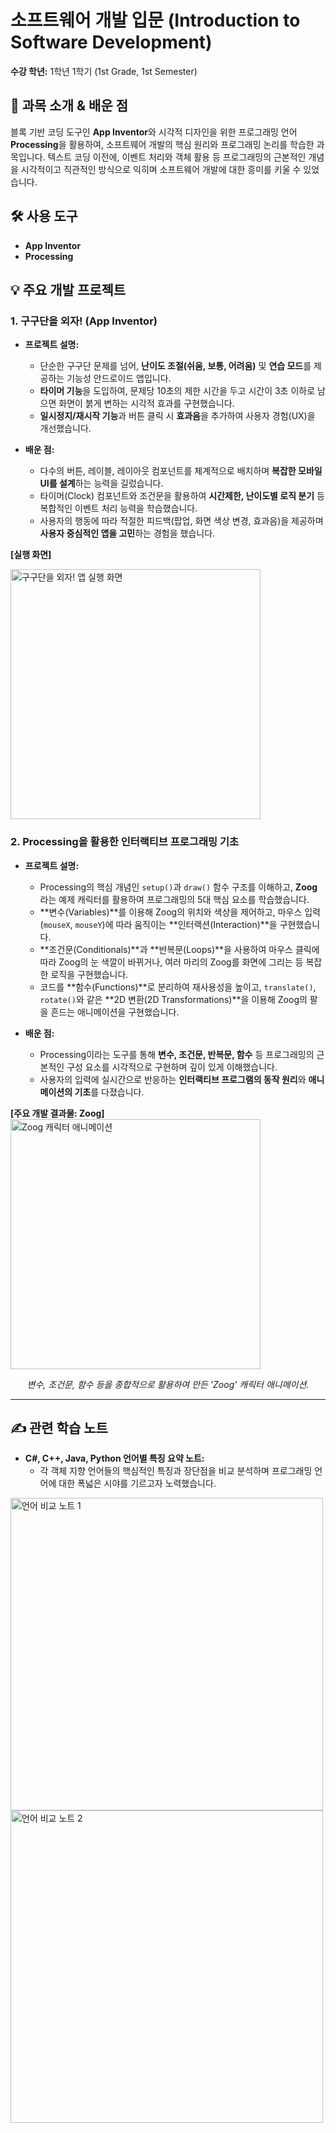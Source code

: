 # 소프트웨어 개발 입문 (Introduction to Software Development)

**수강 학년:** 1학년 1학기 (1st Grade, 1st Semester)

## 📖 과목 소개 & 배운 점

블록 기반 코딩 도구인 **App Inventor**와 시각적 디자인을 위한 프로그래밍 언어 **Processing**을 활용하여, 소프트웨어 개발의 핵심 원리와 프로그래밍 논리를 학습한 과목입니다. 텍스트 코딩 이전에, 이벤트 처리와 객체 활용 등 프로그래밍의 근본적인 개념을 시각적이고 직관적인 방식으로 익히며 소프트웨어 개발에 대한 흥미를 키울 수 있었습니다.

## 🛠️ 사용 도구

-   **App Inventor**
-   **Processing**

## 💡 주요 개발 프로젝트

### 1. 구구단을 외자! (App Inventor)
-   **프로젝트 설명:**
    -   단순한 구구단 문제를 넘어, **난이도 조절(쉬움, 보통, 어려움)** 및 **연습 모드**를 제공하는 기능성 안드로이드 앱입니다.
    -   **타이머 기능**을 도입하여, 문제당 10초의 제한 시간을 두고 시간이 3초 이하로 남으면 화면이 붉게 변하는 시각적 효과를 구현했습니다.
    -   **일시정지/재시작 기능**과 버튼 클릭 시 **효과음**을 추가하여 사용자 경험(UX)을 개선했습니다.

-   **배운 점:**
    -   다수의 버튼, 레이블, 레이아웃 컴포넌트를 체계적으로 배치하며 **복잡한 모바일 UI를 설계**하는 능력을 길렀습니다.
    -   타이머(Clock) 컴포넌트와 조건문을 활용하여 **시간제한, 난이도별 로직 분기** 등 복합적인 이벤트 처리 능력을 학습했습니다.
    -   사용자의 행동에 따라 적절한 피드백(팝업, 화면 색상 변경, 효과음)을 제공하며 **사용자 중심적인 앱을 고민**하는 경험을 했습니다.

**[실행 화면]**

<img src="./gugudan-app-screenshot.jpg" alt="구구단을 외자! 앱 실행 화면" width="400"/>

### 2. Processing을 활용한 인터랙티브 프로그래밍 기초
-   **프로젝트 설명:**
    -   Processing의 핵심 개념인 `setup()`과 `draw()` 함수 구조를 이해하고, **Zoog**라는 예제 캐릭터를 활용하여 프로그래밍의 5대 핵심 요소를 학습했습니다.
    -   **변수(Variables)**를 이용해 Zoog의 위치와 색상을 제어하고, 마우스 입력(`mouseX`, `mouseY`)에 따라 움직이는 **인터랙션(Interaction)**을 구현했습니다.
    -   **조건문(Conditionals)**과 **반복문(Loops)**을 사용하여 마우스 클릭에 따라 Zoog의 눈 색깔이 바뀌거나, 여러 마리의 Zoog를 화면에 그리는 등 복잡한 로직을 구현했습니다.
    -   코드를 **함수(Functions)**로 분리하여 재사용성을 높이고, `translate()`, `rotate()`와 같은 **2D 변환(2D Transformations)**을 이용해 Zoog의 팔을 흔드는 애니메이션을 구현했습니다.

-   **배운 점:**
    -   Processing이라는 도구를 통해 **변수, 조건문, 반복문, 함수** 등 프로그래밍의 근본적인 구성 요소를 시각적으로 구현하며 깊이 있게 이해했습니다.
    -   사용자의 입력에 실시간으로 반응하는 **인터랙티브 프로그램의 동작 원리**와 **애니메이션의 기초**를 다졌습니다.

**[주요 개발 결과물: Zoog]**
<img src="./zoog-screenshot.png" alt="Zoog 캐릭터 애니메이션" width="400"/>
*<p align="center">변수, 조건문, 함수 등을 종합적으로 활용하여 만든 'Zoog' 캐릭터 애니메이션.</p>*

---

## ✍️ 관련 학습 노트

-   **C#, C++, Java, Python 언어별 특징 요약 노트:**
    -   각 객체 지향 언어들의 핵심적인 특징과 장단점을 비교 분석하며 프로그래밍 언어에 대한 폭넓은 시야를 기르고자 노력했습니다.

<img src="./language-comparison-note-1.jpg" alt="언어 비교 노트 1" width="500"/>
<img src="./language-comparison-note-2.jpg" alt="언어 비교 노트 2" width="500"/>